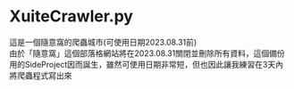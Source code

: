 # XuiteCrawler.py  
這是一個隨意窩的爬蟲城市(可使用日期2023.08.31前)  
由於「隨意窩」這個部落格網站將在2023.08.31關閉並刪除所有資料，這個備份用的SideProject因而誕生，雖然可使用日期非常短，但也因此讓我練習在3天內將爬蟲程式寫出來
